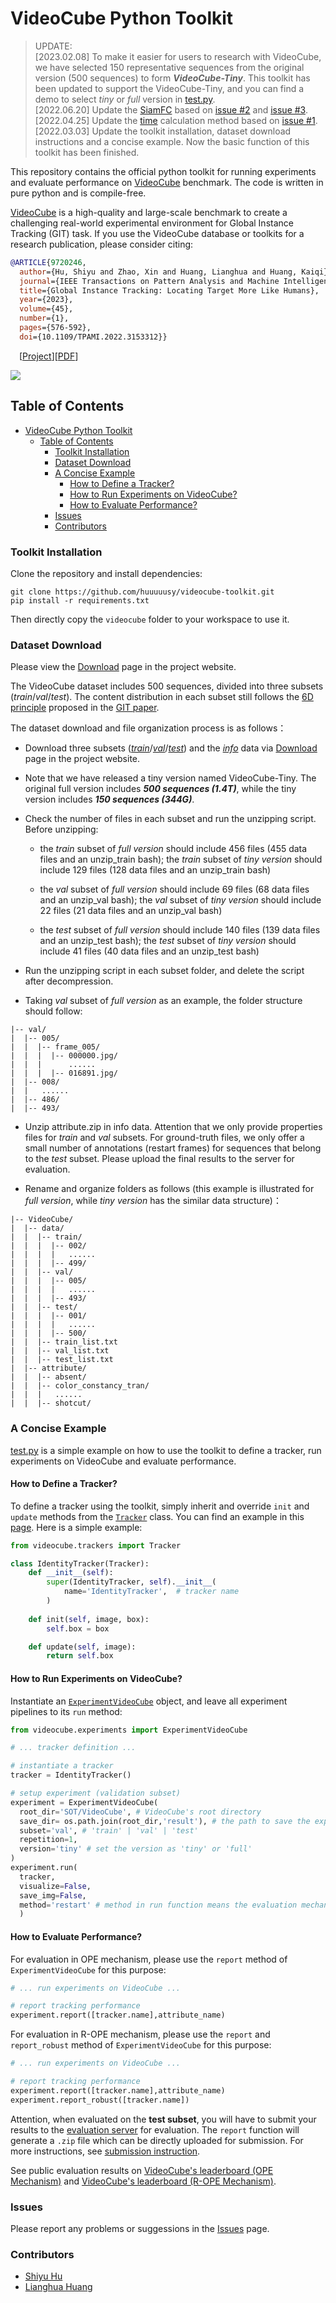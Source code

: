 # VideoCube Python Toolkit

> UPDATE:<br>
> [2023.02.08] To make it easier for users to research with VideoCube, we have selected 150 representative sequences from the original version (500 sequences) to form ***VideoCube-Tiny***. This toolkit has been updated to support the VideoCube-Tiny, and you can find a demo to select *tiny* or *full* version in [test.py](./test.py). <br>
> [2022.06.20] Update the [SiamFC](https://github.com/huuuuusy/videocube-toolkit/blob/master/tracker/siamfc.py) based on [issue #2](https://github.com/huuuuusy/videocube-toolkit/issues/2) and [issue #3](https://github.com/huuuuusy/videocube-toolkit/issues/3). <br>
> [2022.04.25] Update the [time](https://github.com/huuuuusy/videocube-toolkit/blob/master/videocube/trackers/__init__.py) calculation method based on [issue #1](https://github.com/huuuuusy/videocube-toolkit/issues/1). <br>
> [2022.03.03] Update the toolkit installation, dataset download instructions and a concise example. Now the basic function of this toolkit has been finished. <br>

This repository contains the official python toolkit for running experiments and evaluate performance on [VideoCube](http://videocube.aitestunion.com/) benchmark. The code is written in pure python and is compile-free.

[VideoCube](http://videocube.aitestunion.com/) is a high-quality and large-scale benchmark to create a challenging real-world experimental environment for Global Instance Tracking (GIT) task. If you use the VideoCube database or toolkits for a research publication, please consider citing:

```Bibtex
@ARTICLE{9720246,
  author={Hu, Shiyu and Zhao, Xin and Huang, Lianghua and Huang, Kaiqi},
  journal={IEEE Transactions on Pattern Analysis and Machine Intelligence}, 
  title={Global Instance Tracking: Locating Target More Like Humans}, 
  year={2023},
  volume={45},
  number={1},
  pages={576-592},
  doi={10.1109/TPAMI.2022.3153312}}
```

&emsp;\[[Project](http://videocube.aitestunion.com/)\]\[[PDF](https://arxiv.org/abs/2202.13073)\]


![](./demo/demo.gif)

## Table of Contents

- [VideoCube Python Toolkit](#videocube-python-toolkit)
  - [Table of Contents](#table-of-contents)
    - [Toolkit Installation](#toolkit-installation)
    - [Dataset Download](#dataset-download)
    - [A Concise Example](#a-concise-example)
      - [How to Define a Tracker?](#how-to-define-a-tracker)
      - [How to Run Experiments on VideoCube?](#how-to-run-experiments-on-videocube)
      - [How to Evaluate Performance?](#how-to-evaluate-performance)
    - [Issues](#issues)
    - [Contributors](#contributors)

### Toolkit Installation

Clone the repository and install dependencies:

```
git clone https://github.com/huuuuusy/videocube-toolkit.git
pip install -r requirements.txt
```

Then directly copy the `videocube` folder to your workspace to use it.

### Dataset Download

Please view the [Download](http://videocube.aitestunion.com/downloads) page in the project website.

The VideoCube dataset includes 500 sequences, divided into three subsets (*train*/*val*/*test*). The content distribution in each subset still follows the [6D principle](http://videocube.aitestunion.com/videocube) proposed in the [GIT paper](https://arxiv.org/abs/2202.13073).

The dataset download and file organization process is as follows：

- Download three subsets ([*train*](http://videocube.aitestunion.com/downloads_dataset/train_data)/[*val*](http://videocube.aitestunion.com/downloads_dataset/val_data)/[*test*](http://videocube.aitestunion.com/downloads_dataset/test_data)) and the [*info*](http://videocube.aitestunion.com/downloads_dataset/info) data via [Download](http://videocube.aitestunion.com/downloads) page in the project website.

- Note that we have released a tiny version named VideoCube-Tiny. The original full version includes ***500 sequences (1.4T)***, while the tiny version includes ***150 sequences (344G)***.

- Check the number of files in each subset and run the unzipping script. Before unzipping:

  - the *train* subset of *full version* should include 456 files (455 data files and an unzip_train bash); the *train* subset of *tiny version* should include 129 files (128 data files and an unzip_train bash)

  - the *val* subset of *full version* should include 69 files (68 data files and an unzip_val bash); the *val* subset of *tiny version* should include 22 files (21 data files and an unzip_val bash)

  - the *test* subset of *full version* should include 140 files (139 data files and an unzip_test bash); the *test* subset of *tiny version* should include 41 files (40 data files and an unzip_test bash)

- Run the unzipping script in each subset folder, and delete the script after decompression.

- Taking *val* subset of *full version* as an example, the folder structure should follow:

```
|-- val/
|  |-- 005/
|  |  |-- frame_005/
|  |  |  |-- 000000.jpg/
|  |  |      ......
|  |  |  |-- 016891.jpg/
|  |-- 008/
|  |   ......
|  |-- 486/
|  |-- 493/
```

- Unzip attribute.zip in info data. Attention that we only provide properties files for *train* and *val* subsets. For ground-truth files, we only offer a small number of annotations (restart frames) for sequences that belong to the *test* subset. Please upload the final results to the server for evaluation.

- Rename and organize folders as follows (this example is illustrated for *full version*, while *tiny version* has the similar data structure)：

```
|-- VideoCube/
|  |-- data/
|  |  |-- train/
|  |  |  |-- 002/
|  |  |  |   ......
|  |  |  |-- 499/
|  |  |-- val/
|  |  |  |-- 005/
|  |  |  |   ......
|  |  |  |-- 493/
|  |  |-- test/
|  |  |  |-- 001/
|  |  |  |   ......
|  |  |  |-- 500/
|  |  |-- train_list.txt
|  |  |-- val_list.txt
|  |  |-- test_list.txt
|  |-- attribute/
|  |  |-- absent/
|  |  |-- color_constancy_tran/
|  |  |   ......
|  |  |-- shotcut/
```

### A Concise Example

[test.py](./test.py) is a simple example on how to use the toolkit to define a tracker, run experiments on VideoCube and evaluate performance.

#### How to Define a Tracker?

To define a tracker using the toolkit, simply inherit and override `init` and `update` methods from the [`Tracker`](./videocube/trackers/__init__.py) class. You can find an example in this [page](./tracker/siamfc.py). Here is a simple example:

```Python
from videocube.trackers import Tracker

class IdentityTracker(Tracker):
    def __init__(self):
        super(IdentityTracker, self).__init__(
            name='IdentityTracker',  # tracker name
        )
    
    def init(self, image, box):
        self.box = box

    def update(self, image):
        return self.box
```

#### How to Run Experiments on VideoCube?

Instantiate an [`ExperimentVideoCube`](./videocube/experiments/videocube.py) object, and leave all experiment pipelines to its `run` method:

```Python
from videocube.experiments import ExperimentVideoCube

# ... tracker definition ...

# instantiate a tracker
tracker = IdentityTracker()

# setup experiment (validation subset)
experiment = ExperimentVideoCube(
  root_dir='SOT/VideoCube', # VideoCube's root directory
  save_dir= os.path.join(root_dir,'result'), # the path to save the experiment result
  subset='val', # 'train' | 'val' | 'test'
  repetition=1,
  version='tiny' # set the version as 'tiny' or 'full' 
)
experiment.run(
  tracker, 
  visualize=False,
  save_img=False, 
  method='restart' # method in run function means the evaluation mechanism, you can select the original mode (set none) or the restart mode (set restart)
  )
```

#### How to Evaluate Performance?

For evaluation in OPE mechanism, please use the `report` method of `ExperimentVideoCube` for this purpose:

```Python
# ... run experiments on VideoCube ...

# report tracking performance
experiment.report([tracker.name],attribute_name)
```

For evaluation in R-OPE mechanism, please use the `report` and `report_robust` method of `ExperimentVideoCube` for this purpose:

```Python
# ... run experiments on VideoCube ...

# report tracking performance
experiment.report([tracker.name],attribute_name)
experiment.report_robust([tracker.name])
```

Attention, when evaluated on the __test subset__, you will have to submit your results to the [evaluation server](http://videocube.aitestunion.com/submit_supports) for evaluation. The `report` function will generate a `.zip` file which can be directly uploaded for submission. For more instructions, see [submission instruction](http://videocube.aitestunion.com/submit_supports).

See public evaluation results on [VideoCube's leaderboard (OPE Mechanism)](http://videocube.aitestunion.com/leaderboard) and [VideoCube's leaderboard (R-OPE Mechanism)](http://videocube.aitestunion.com/leaderboard_restart).

### Issues

Please report any problems or suggessions in the [Issues](https://github.com/huuuuusy/videocube-toolkit/issues) page.

### Contributors
- [Shiyu Hu](https://github.com/huuuuusy)
- [Lianghua Huang](https://github.com/huanglianghua)
